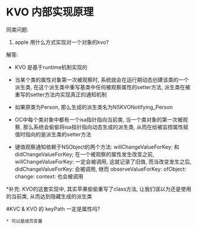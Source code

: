 # KVO 内部实现原理
同类问题:
1. apple 用什么方式实现对一个对象的kvo?


解答:
* KVO 是基于runtime机制实现的

* 当某个类的属性对象第一次被观察时, 系统就会在运行期动态创建该类的一个派生类, 在这个派生类中重写基类中任何被观察属性的setter方法, 派生类在被重写的setter方法内实现真正的通知机制

* 如果原类为Person, 那么生成的派生类名为NSKVONotifying_Person

* OC中每个类对象中都有一个isa指针指向当前类, 当一个类对象的第一次被观察, 那么系统会偷偷将isa指针指向动态生成的派生类, 从而在给被监控属性赋值时指向的是派生类的setter方法

* 键值观察通知依赖于NSObject的两个方法: willChangeValueForKey: 和didChangeValueForKey; 在一个被观察的属性发生改变之前, willChangeValueForKey: 一定会被调用, 这就记录了旧值, 而当改变发生之后, didChangeValueForKey: 会被调用, 继而 observeValueForKey: ofObject: change: context: 也会被调用

*补充: KVO的这套实现中, 其实苹果偷偷重写了class方法, 让我们误以为还是使用的当前类, 从而达到隐藏生成的派生类

#KVC & KVO 的 keyPath 一定是属性吗?

    * 可以是成员变量
    




<br />
<br />
<br />